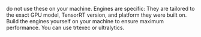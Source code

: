  do not use these on your machine.
 Engines are specific: They are tailored to the exact GPU model, TensorRT version, and platform they were built on. 
 Build the engines yourself on your machine to ensure maximum performance. You can use trtexec or ultralytics.







